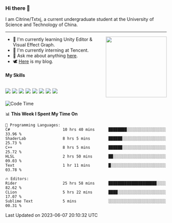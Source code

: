 ### Hi there 👋

I am Citrine/Txtxj, a current undergraduate student at the University of Science and Technology of China.

---

<img align="right" height="190" src="http://github-profile-summary-cards.vercel.app/api/cards/stats?username=txtxj&theme=vue">

- 🌱 I'm currently learning Unity Editor & Visual Effect Graph.
- 🐶 I'm currently interning at Tencent.
- 💬 Ask me about anything [here](https://github.com/txtxj/txtxj/issues).
- 🕊️ [Here](https://txtxj.top) is my blog.

#### My Skills

![](https://img.shields.io/badge/C%23-239120?logo=csharp&logoColor=fff)
![](https://img.shields.io/badge/Unity-000000?logo=unity&logoColor=fff)
![](https://img.shields.io/badge/Python-3e74a2?logo=python&logoColor=fff)
![](https://img.shields.io/badge/C++-65318e?logo=cplusplus&logoColor=fff)
![](https://img.shields.io/badge/C-5654a2?logo=c&logoColor=fff)
![](https://img.shields.io/badge/Blender-f5792a?logo=blender&logoColor=fff)
![](https://img.shields.io/badge/MS%20SQL-cc2927?logo=microsoftsqlserver&logoColor=fff)
![](https://img.shields.io/badge/My%20SQL-4479a1?logo=mysql&logoColor=fff)
---

<!--START_SECTION:waka-->
![Code Time](http://img.shields.io/badge/Code%20Time-993%20hrs%2021%20mins-blue)

📊 **This Week I Spent My Time On** 

```text
💬 Programming Languages: 
C#                       10 hrs 40 mins      ████████░░░░░░░░░░░░░░░░░   33.96 % 
ShaderLab                8 hrs 5 mins        ██████░░░░░░░░░░░░░░░░░░░   25.73 % 
C++                      8 hrs 5 mins        ██████░░░░░░░░░░░░░░░░░░░   25.72 % 
HLSL                     2 hrs 50 mins       ██░░░░░░░░░░░░░░░░░░░░░░░   09.03 % 
Text                     1 hr 11 mins        █░░░░░░░░░░░░░░░░░░░░░░░░   03.78 % 

🔥 Editors: 
Rider                    25 hrs 58 mins      █████████████████████░░░░   82.62 % 
CLion                    5 hrs 22 mins       ████░░░░░░░░░░░░░░░░░░░░░   17.07 % 
Sublime Text             5 mins              ░░░░░░░░░░░░░░░░░░░░░░░░░   00.31 % 
```


 Last Updated on 2023-06-07 20:10:32 UTC
<!--END_SECTION:waka-->
